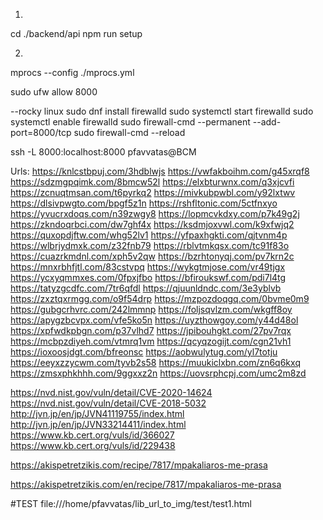 1)
cd ./backend/api
npm run setup

2)
mprocs --config ./mprocs.yml

sudo ufw allow 8000


--rocky linux
sudo dnf install firewalld
sudo systemctl start firewalld
sudo systemctl enable firewalld
sudo firewall-cmd --permanent --add-port=8000/tcp
sudo firewall-cmd --reload

ssh -L 8000:localhost:8000 pfavvatas@BCM



Urls:
https://knlcstbpuj.com/3hdblwjs
https://vwfakboihm.com/g45xrqf8
https://sdzmgpqimk.com/8bmcw52l
https://elxbturwnx.com/q3xjcvfi
https://zcnuqtmsan.com/t6pyrkq2
https://mivkubpwbl.com/y92lxtwv
https://dlsivpwgto.com/bpgf5z1n
https://rshfltonic.com/5ctfnxyo
https://yvucrxdoqs.com/n39zwgy8
https://lopmcvkdxy.com/p7k49g2j
https://zkndoqrbci.com/dw7ghf4x
https://ksdmjoxvwl.com/k9xfwjq2
https://quxopdjftw.com/whg52lv1
https://yfpaxhgkti.com/qjtvnm4p
https://wlbrjydmxk.com/z32fnb79
https://rblvtmkqsx.com/tc91f83o
https://cuazrkmdnl.com/xph5v2qw
https://bzrhtonyqj.com/pv7krn2c
https://mnxrbhfjtl.com/83cstvpq
https://wykgtmjose.com/vr49tjgx
https://ycxyqmmxes.com/0fpxjfbo
https://bfiroukswf.com/pdi7l4tg
https://tatyzgcdfc.com/7tr6qfdl
https://qjuunldndc.com/3e3yblvb
https://zxztqxrmgg.com/o9f54drp
https://mzpozdoqgq.com/0bvme0m9
https://gubgcrhvrc.com/242lmmnp
https://foljsqvlzm.com/wkgff8oy
https://apygzbcvpx.com/vfe5ko5n
https://uyzthowgoy.com/y44d48ol
https://xpfwdkpbgn.com/p37vlhd7
https://jpibouhgkt.com/27pv7rqx
https://mcbpzdiyeh.com/vtmrq1vm
https://qcyqzogijt.com/cgn21vh1
https://ioxoosjdgt.com/bfreonsc
https://aobwulytug.com/yl7totju
https://eeyxzzycwm.com/tyvb2s58
https://muukiclxbn.com/zn6q6kxq
https://zmsxphkhhh.com/9ggxxz2n
https://uovsrphcpj.com/umc2m8zd ​


https://nvd.nist.gov/vuln/detail/CVE-2020-14624
https://nvd.nist.gov/vuln/detail/CVE-2018-5032
http://jvn.jp/en/jp/JVN41119755/index.html
http://jvn.jp/en/jp/JVN33214411/index.html
https://www.kb.cert.org/vuls/id/366027
https://www.kb.cert.org/vuls/id/229438


https://akispetretzikis.com/recipe/7817/mpakaliaros-me-prasa

https://akispetretzikis.com/en/recipe/7817/mpakaliaros-me-prasa



#TEST
file:///home/pfavvatas/lib_url_to_img/test/test1.html
